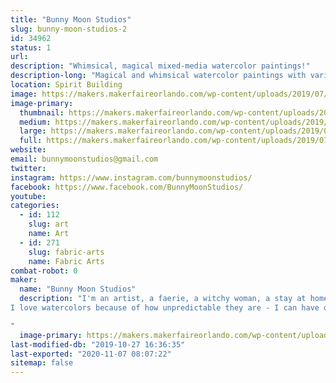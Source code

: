```yaml
---
title: "Bunny Moon Studios"
slug: bunny-moon-studios-2
id: 34962
status: 1
url: 
description: "Whimsical, magical mixed-media watercolor paintings!"
description-long: "Magical and whimsical watercolor paintings with various mixed-media elements added - beads, crystals, dried flowers...whatever I can find!"
location: Spirit Building
image: https://makers.makerfaireorlando.com/wp-content/uploads/2019/07/54799889_778800015823422_5279456916450312192_n.jpg
image-primary:
  thumbnail: https://makers.makerfaireorlando.com/wp-content/uploads/2019/07/54799889_778800015823422_5279456916450312192_n-150x150.jpg
  medium: https://makers.makerfaireorlando.com/wp-content/uploads/2019/07/54799889_778800015823422_5279456916450312192_n-300x300.jpg
  large: https://makers.makerfaireorlando.com/wp-content/uploads/2019/07/54799889_778800015823422_5279456916450312192_n.jpg
  full: https://makers.makerfaireorlando.com/wp-content/uploads/2019/07/54799889_778800015823422_5279456916450312192_n.jpg
website: 
email: bunnymoonstudios@gmail.com
twitter: 
instagram: https://www.instagram.com/bunnymoonstudios/
facebook: https://www.facebook.com/BunnyMoonStudios/
youtube: 
categories:
  - id: 112
    slug: art
    name: Art
  - id: 271
    slug: fabric-arts
    name: Fabric Arts
combat-robot: 0
maker:
  name: "Bunny Moon Studios"
  description: "I'm an artist, a faerie, a witchy woman, a stay at home mama.  I love wildflowers, thunderstorms, rainbows, sparkles.  I'm an avid reader, I play video games, and I love getting outside as much as possible with my kids.  
I love watercolors because of how unpredictable they are - I can have one thing in mind, but the paints might have something totally different!  And that's part of the magic for me - art has such a voice of its own, and I love seeing what my paintings have to show me both along the way, and once they are done.

"
  image-primary: https://makers.makerfaireorlando.com/wp-content/uploads/2018/07/36907527_10156412459677649_5584299551793086464_n.jpg
last-modified-db: "2019-10-27 16:36:35"
last-exported: "2020-11-07 08:07:22"
sitemap: false
---
```

